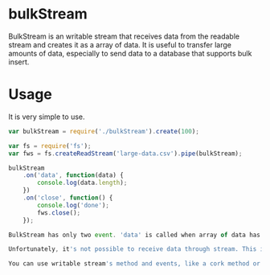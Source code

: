 # bulkStream
BulkStream is an writable stream that receives data from the readable stream and creates it as a array of data. It is useful to transfer large amounts of data, especially to send data to a database that supports bulk insert.

# Usage
It is very simple to use. 
```js
var bulkStream = require('./bulkStream').create(100);

var fs = require('fs');
var fws = fs.createReadStream('large-data.csv').pipe(bulkStream);

bulkStream
	.on('data', function(data) {
		console.log(data.length);
	})
	.on('close', function() {
		console.log('done');
		fws.close();
	});

BulkStream has only two event. 'data' is called when array of data has filled by the size as you want and 'close' is when readable-stream has closed.

Unfortunately, it's not possible to receive data through stream. This is because Readable Stream is only acceptable string and byteBuffer only.

You can use writable stream's method and events, like a cork method or finish event.
